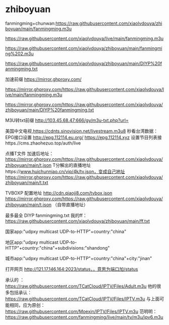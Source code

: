 # zhiboyuan
fanmingming+chunwan:https://raw.githubusercontent.com/xiaolvdouya/zhiboyuan/main/fanmingming.m3u

https://raw.githubusercontent.com/xiaolvdouya/live/main/fanmingming.m3u

https://raw.githubusercontent.com/xiaolvdouya/zhiboyuan/main/fanmingming%202.m3u

https://raw.githubusercontent.com/xiaolvdouya/zhiboyuan/main/DIYP%20fanmingming.txt

加速前缀 https://mirror.ghproxy.com/

https://mirror.ghproxy.com/https://raw.githubusercontent.com/xiaolvdouya/live/main/fanmingming.m3u

https://mirror.ghproxy.com/https://raw.githubusercontent.com/xiaolvdouya/zhiboyuan/main/DIYP%20fanmingming.txt

 M3U转txt前缀    http://103.45.68.47:666/gy/m3u-txt.php?url=

美国中文电视,https://cdnts.sinovision.net/livestream.m3u8
秒看台湾数据：
EPG接口设置
http://epg.112114.eu.org/
https://epg.112114.xyz
设置节目列表接
https.//cms.zhaohezuo.top/auth/live

点播T文件 加速后地址：https://mirror.ghproxy.com/https://raw.githubusercontent.com/xiaolvdouya/zhiboyuan/main/t.json
T分解出的直播地址https://www.huichunniao.cn/vip/4k/tv.json，变成自己地址 https://mirror.ghproxy.com/https://raw.githubusercontent.com/xiaolvdouya/zhiboyuan/main/t.txt

TVBOXP 配置地址
http://cdn.qiaoji8.com/tvbox.json
https://mirror.ghproxy.com/https://raw.githubusercontent.com/xiaolvdouya/zhiboyuan/main/t.json  （自带直播地址）

最多最全 DIYP fanmingming.txt
我的ff： https://raw.githubusercontent.com/xiaolvdouya/zhiboyuan/main/ff.txt

国家app:"udpxy multicast UDP-to-HTTP"+country:"china"

地区app:"udpxy multicast UDP-to-HTTP"+country:"china"+subdivisions:"shandong"

城市app:"udpxy multicast UDP-to-HTTP"+country:"china"+city:"jinan"

打开网页  http://121.17.146.164:2023/status，，意思为端口加/status

承认的 ：https://raw.githubusercontent.com/TCatCloud/IPTV/Files/Adult.m3u
他的很多包括承认：  https://raw.githubusercontent.com/TCatCloud/IPTV/Files/IPTV.m3u
与上面可能相同，应为原创： https://raw.githubusercontent.com/Moexin/IPTV/Files/IPTV.m3u
范明明： https://raw.githubusercontent.com/fanmingming/live/main/tv/m3u/ipv6.m3u
